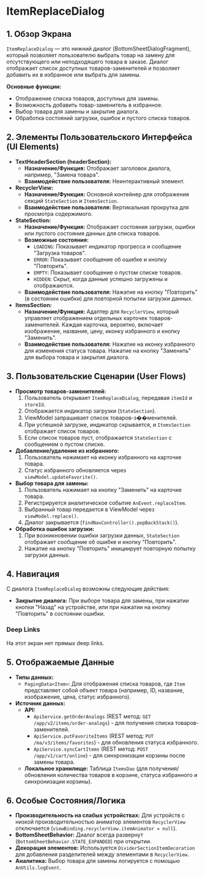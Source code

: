 # ItemReplaceDialog

## 1. Обзор Экрана

`ItemReplaceDialog` — это нижний диалог (BottomSheetDialogFragment), который позволяет пользователю выбрать товар на замену для отсутствующего или неподходящего товара в заказе. Диалог отображает список доступных товаров-заменителей и позволяет добавить их в избранное или выбрать для замены.

**Основные функции:**
*   Отображение списка товаров, доступных для замены.
*   Возможность добавить товар-заменитель в избранное.
*   Выбор товара для замены и закрытие диалога.
*   Обработка состояний загрузки, ошибок и пустого списка товаров.

## 2. Элементы Пользовательского Интерфейса (UI Elements)

*   **TextHeaderSection (headerSection):**
    *   **Назначение/Функция:** Отображает заголовок диалога, например, "Замена товара".
    *   **Взаимодействие пользователя:** Неинтерактивный элемент.
*   **RecyclerView:**
    *   **Назначение/Функция:** Основной контейнер для отображения секций `StateSection` и `ItemsSection`.
    *   **Взаимодействие пользователя:** Вертикальная прокрутка для просмотра содержимого.
*   **StateSection:**
    *   **Назначение/Функция:** Отображает состояния загрузки, ошибки или пустого состояния данных для списка товаров.
    *   **Возможные состояния:**
        *   `LOADING`: Показывает индикатор прогресса и сообщение "Загрузка товаров".
        *   `ERROR`: Показывает сообщение об ошибке и кнопку "Повторить".
        *   `EMPTY`: Показывает сообщение о пустом списке товаров.
        *   `HIDDEN`: Скрыт, когда данные успешно загружены и отображаются.
    *   **Взаимодействие пользователя:** Нажатие на кнопку "Повторить" (в состоянии ошибки) для повторной попытки загрузки данных.
*   **ItemsSection:**
    *   **Назначение/Функция:** Адаптер для `RecyclerView`, который управляет отображением отдельных карточек товаров-заменителей. Каждая карточка, вероятно, включает изображение, название, цену, иконку избранного и кнопку "Заменить".
    *   **Взаимодействие пользователя:** Нажатие на иконку избранного для изменения статуса товара. Нажатие на кнопку "Заменить" для выбора товара и закрытия диалога.

## 3. Пользовательские Сценарии (User Flows)

*   **Просмотр товаров-заменителей:**
    1.  Пользователь открывает `ItemReplaceDialog`, передавая `itemId` и `storeId`.
    2.  Отображается индикатор загрузки (`StateSection`).
    3.  ViewModel запрашивает список товаров-з��менителей.
    4.  При успешной загрузке, индикатор скрывается, и `ItemsSection` отображает список товаров.
    5.  Если список товаров пуст, отображается `StateSection` с сообщением о пустом списке.
*   **Добавление/удаление из избранного:**
    1.  Пользователь нажимает на иконку избранного на карточке товара.
    2.  Статус избранного обновляется через `viewModel.updateFavorite()`.
*   **Выбор товара для замены:**
    1.  Пользователь нажимает на кнопку "Заменить" на карточке товара.
    2.  Регистрируется аналитическое событие `AnEvent.replaceItem`.
    3.  Выбранный товар передается в ViewModel через `viewModel.replace()`.
    4.  Диалог закрывается (`findNavController().popBackStack()`).
*   **Обработка ошибок загрузки:**
    1.  При возникновении ошибки загрузки данных, `StateSection` отображает сообщение об ошибке и кнопку "Повторить".
    2.  Нажатие на кнопку "Повторить" инициирует повторную попытку загрузки данных.

## 4. Навигация

С диалога `ItemReplaceDialog` возможны следующие действия:

*   **Закрытие диалога:** При выборе товара для замены, при нажатии кнопки "Назад" на устройстве, или при нажатии на кнопку "Повторить" в состоянии ошибки.

### Deep Links

На этот экран нет прямых deep links.

## 5. Отображаемые Данные

*   **Типы данных:**
    *   `PagingData<Item>`: Для отображения списка товаров, где `Item` представляет собой объект товара (например, ID, название, изображение, цена, статус избранного).
*   **Источник данных:**
    *   **API:**
        *   `ApiService.getOrderAnalogs` (REST метод: `GET /app/v2/items/order-analogs`) - для получения списка товаров-заменителей.
        *   `ApiService.putFavoriteItems` (REST метод: `PUT /ma/v3/items/favorites`) - для обновления статуса избранного.
        *   `ApiService.syncCartItems` (REST метод: `POST /app/v1/cart/online`) - для синхронизации корзины после замены товара.
    *   **Локальное хранилище:** Таблица `ItemsDao` (для получения/обновления количества товаров в корзине, статуса избранного и синхронизации корзины).

## 6. Особые Состояния/Логика

*   **Производительность на слабых устройствах:** Для устройств с низкой производительностью аниматор элементов `RecyclerView` отключается (`viewBinding.recyclerView.itemAnimator = null`).
*   **BottomSheetBehavior:** Диалог всегда развернут (`BottomSheetBehavior.STATE_EXPANDED`) при открытии.
*   **Декорация элементов:** Используется `DividerSectionItemDecoration` для добавления разделителей между элементами в `RecyclerView`.
*   **Аналитика:** Выбор товара для замены логируется с помощью `AnUtils.logEvent`.